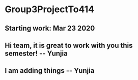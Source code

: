 # Group3ProjectTo414

## Starting work: Mar 23 2020
## Hi team, it is great to work with you this semester! -- Yunjia

## I am adding things -- Yunjia